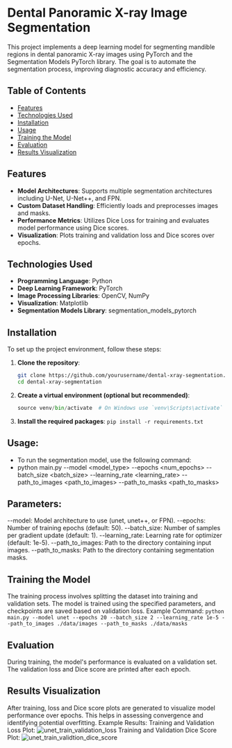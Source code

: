 # Dental Panoramic X-ray Image Segmentation

This project implements a deep learning model for segmenting mandible regions in dental panoramic X-ray images using PyTorch and the Segmentation Models PyTorch library. The goal is to automate the segmentation process, improving diagnostic accuracy and efficiency.

## Table of Contents
- [Features](#features)
- [Technologies Used](#technologies-used)
- [Installation](#installation)
- [Usage](#usage)
- [Training the Model](#training-the-model)
- [Evaluation](#evaluation)
- [Results Visualization](#results-visualization)

## Features
- **Model Architectures**: Supports multiple segmentation architectures including U-Net, U-Net++, and FPN.
- **Custom Dataset Handling**: Efficiently loads and preprocesses images and masks.
- **Performance Metrics**: Utilizes Dice Loss for training and evaluates model performance using Dice scores.
- **Visualization**: Plots training and validation loss and Dice scores over epochs.

## Technologies Used
- **Programming Language**: Python
- **Deep Learning Framework**: PyTorch
- **Image Processing Libraries**: OpenCV, NumPy
- **Visualization**: Matplotlib
- **Segmentation Models Library**: segmentation_models_pytorch

## Installation
To set up the project environment, follow these steps:

1. **Clone the repository**:
   ```bash
   git clone https://github.com/yourusername/dental-xray-segmentation.git
   cd dental-xray-segmentation 
2. **Create a virtual environment (optional but recommended)**:
   ```python -m venv venv
   source venv/bin/activate  # On Windows use `venv\Scripts\activate`
3. **Install the required packages**:
   ```pip install -r requirements.txt```

## Usage:
- To run the segmentation model, use the following command:
- python main.py --model <model_type> --epochs <num_epochs> --batch_size <batch_size> --learning_rate <learning_rate> --path_to_images <path_to_images> --path_to_masks <path_to_masks>

## Parameters:
--model: Model architecture to use (unet, unet++, or FPN).
--epochs: Number of training epochs (default: 50).
--batch_size: Number of samples per gradient update (default: 1).
--learning_rate: Learning rate for optimizer (default: 1e-5).
--path_to_images: Path to the directory containing input images.
--path_to_masks: Path to the directory containing segmentation masks.

## Training the Model
The training process involves splitting the dataset into training and validation sets. The model is trained using the specified parameters, and checkpoints are saved based on validation loss.
Example Command:
```python main.py --model unet --epochs 20 --batch_size 2 --learning_rate 1e-5 --path_to_images ./data/images --path_to_masks ./data/masks```
## Evaluation
During training, the model's performance is evaluated on a validation set. The validation loss and Dice score are printed after each epoch.
## Results Visualization
After training, loss and Dice score plots are generated to visualize model performance over epochs. This helps in assessing convergence and identifying potential overfitting.
Example Results:
Training and Validation Loss Plot:
![unet_train_validation_loss](https://github.com/user-attachments/assets/9350c062-707f-410f-93c3-651cb5e09760)
Training and Validation Dice Score Plot:
![unet_train_validtion_dice_score](https://github.com/user-attachments/assets/535bc003-4557-4d12-be86-08fb2bf951e9)



